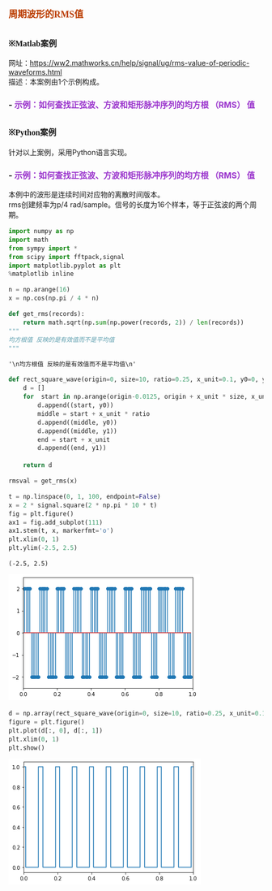 # **<font size=4 color=#BB3D00 face=微软雅黑>周期波形的RMS值</font>**

## **<font size=3  face=微软雅黑>※Matlab案例</font>** 

网址：https://ww2.mathworks.cn/help/signal/ug/rms-value-of-periodic-waveforms.html     
描述：本案例由1个示例构成。
### - <font color=DarkOrChid size=3>示例：如何查找正弦波、方波和矩形脉冲序列的均方根 （RMS） 值</font>

## **<font size=3 face=微软雅黑>※Python案例</font>**

针对以上案例，采用Python语言实现。

### - <font color=DarkOrChid size=3>示例：如何查找正弦波、方波和矩形脉冲序列的均方根 （RMS） 值</font>

本例中的波形是连续时间对应物的离散时间版本。     
rms创建频率为p/4 rad/sample。信号的长度为16个样本，等于正弦波的两个周期。


```python
import numpy as np
import math
from sympy import *
from scipy import fftpack,signal
import matplotlib.pyplot as plt
%matplotlib inline
```


```python
n = np.arange(16)
x = np.cos(np.pi / 4 * n)
```


```python
def get_rms(records):
    return math.sqrt(np.sum(np.power(records, 2)) / len(records))
"""
均方根值 反映的是有效值而不是平均值
"""
```




    '\n均方根值 反映的是有效值而不是平均值\n'




```python
def rect_square_wave(origin=0, size=10, ratio=0.25, x_unit=0.1, y0=0, y1=1):
    d = []
    for  start in np.arange(origin-0.0125, origin + x_unit * size, x_unit):
        d.append((start, y0))
        middle = start + x_unit * ratio
        d.append((middle, y0))
        d.append((middle, y1))
        end = start + x_unit
        d.append((end, y1))

    return d

```


```python
rmsval = get_rms(x)
```


```python
t = np.linspace(0, 1, 100, endpoint=False)
x = 2 * signal.square(2 * np.pi * 10 * t)
fig = plt.figure()
ax1 = fig.add_subplot(111)
ax1.stem(t, x, markerfmt='o')
plt.xlim(0, 1)
plt.ylim(-2.5, 2.5)
```




    (-2.5, 2.5)




    
![png](%E5%91%A8%E6%9C%9F%E6%80%A7%E6%B3%A2%E5%BD%A2%E7%9A%84RMS%E5%80%BC_files/%E5%91%A8%E6%9C%9F%E6%80%A7%E6%B3%A2%E5%BD%A2%E7%9A%84RMS%E5%80%BC_12_1.png)
    



```python
d = np.array(rect_square_wave(origin=0, size=10, ratio=0.25, x_unit=0.1, y0=1, y1=0))
figure = plt.figure()
plt.plot(d[:, 0], d[:, 1])
plt.xlim(0, 1)
plt.show()
```


    
![png](%E5%91%A8%E6%9C%9F%E6%80%A7%E6%B3%A2%E5%BD%A2%E7%9A%84RMS%E5%80%BC_files/%E5%91%A8%E6%9C%9F%E6%80%A7%E6%B3%A2%E5%BD%A2%E7%9A%84RMS%E5%80%BC_13_0.png)
    



```python

```
